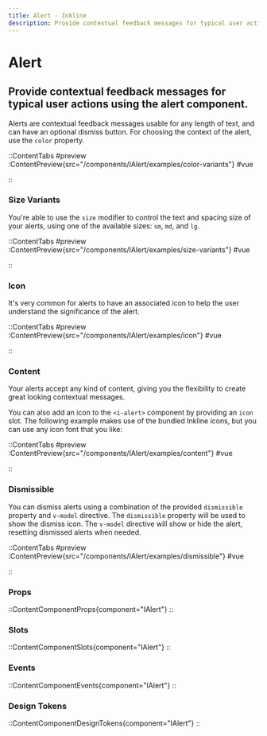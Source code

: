 ```yaml
---
title: Alert - Inkline
description: Provide contextual feedback messages for typical user actions using the alert component.
---
```


# Alert
## Provide contextual feedback messages for typical user actions using the alert component.

Alerts are contextual feedback messages usable for any length of text, and can have an optional dismiss button. For choosing the context of the alert, use the `color` property.

::ContentTabs
#preview
:ContentPreview{src="/components/IAlert/examples/color-variants"}
#vue
<!-- Autodocs{src="@inkline/inkline/components/IAlert/examples/color-variants.vue" lang="vue"} -->
::

### Size Variants
You're able to use the `size` modifier to control the text and spacing size of your alerts, using one of the available sizes: `sm`, `md`, and `lg`.

::ContentTabs
#preview
:ContentPreview{src="/components/IAlert/examples/size-variants"}
#vue
<!-- Autodocs{src="@inkline/inkline/components/IAlert/examples/size-variants.vue" lang="vue"} -->
::

### Icon
It's very common for alerts to have an associated icon to help the user understand the significance of the alert.

::ContentTabs
#preview
:ContentPreview{src="/components/IAlert/examples/icon"}
#vue
<!-- Autodocs{src="@inkline/inkline/components/IAlert/examples/icon.vue" lang="vue"} -->
::

### Content
Your alerts accept any kind of content, giving you the flexibility to create great looking contextual messages.

You can also add an icon to the `<i-alert>` component by providing an `icon` slot. The following example makes use of the bundled Inkline icons, but you can use any icon font that you like:

::ContentTabs
#preview
:ContentPreview{src="/components/IAlert/examples/content"}
#vue
<!-- Autodocs{src="@inkline/inkline/components/IAlert/examples/content.vue" lang="vue"} -->
::

### Dismissible
You can dismiss alerts using a combination of the provided `dismissible` property and `v-model` directive. The `dismissible` property will be used to show the dismiss icon. The `v-model` directive will show or hide the alert, resetting dismissed alerts when needed.

::ContentTabs
#preview
:ContentPreview{src="/components/IAlert/examples/dismissible"}
#vue
<!-- Autodocs{src="@inkline/inkline/components/IAlert/examples/dismissible.vue" lang="vue"} -->
::

### Props
::ContentComponentProps{component="IAlert"}
::

### Slots
::ContentComponentSlots{component="IAlert"}
::

### Events
::ContentComponentEvents{component="IAlert"}
::

### Design Tokens
::ContentComponentDesignTokens{component="IAlert"}
::
